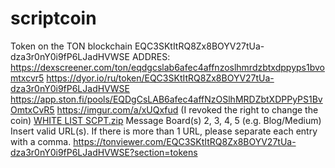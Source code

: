 # scriptcoin
Token on the TON blockchain
EQC3SKtItRQ8Zx8BOYV27tUa-dza3r0nY0i9fP6LJadHVWSE ADDRES:
https://dexscreener.com/ton/eqdgcslab6afec4affnzoslhmrdzbtxdppyps1bvomtxcvr5
https://dyor.io/ru/token/EQC3SKtItRQ8Zx8BOYV27tUa-dza3r0nY0i9fP6LJadHVWSE
https://app.ston.fi/pools/EQDgCsLAB6afec4affNzOSlhMRDZbtXDPPyPS1BvOmtxCvR5
https://imgur.com/a/xUQxfud (I revoked the right to change the coin)
[WHITE LIST SCPT.zip](https://github.com/user-attachments/files/18617915/WHITE.LIST.SCPT.zip)
Message Board(s) 2, 3, 4, 5 (e.g. Blog/Medium)
Insert valid URL(s). If there is more than 1 URL, please separate each entry with a comma.
https://tonviewer.com/EQC3SKtItRQ8Zx8BOYV27tUa-dza3r0nY0i9fP6LJadHVWSE?section=tokens